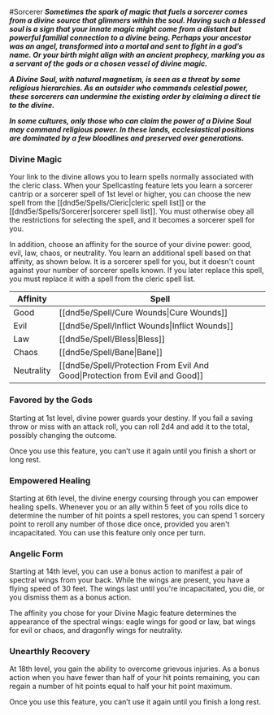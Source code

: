 #Sorcerer
***Sometimes the spark of magic that fuels a sorcerer comes from a divine source that glimmers within the soul. Having such a blessed soul is a sign that your innate magic might come from a distant but powerful familial connection to a divine being. Perhaps your ancestor was an angel, transformed into a mortal and sent to fight in a god’s name. Or your birth might align with an ancient prophecy, marking you as a servant of the gods or a chosen vessel of divine magic.***

***A Divine Soul, with natural magnetism, is seen as a threat by some religious hierarchies. As an outsider who commands celestial power, these sorcerers can undermine the existing order by claiming a direct tie to the divine.***

***In some cultures, only those who can claim the power of a Divine Soul may command religious power. In these lands, ecclesiastical positions are dominated by a few bloodlines and preserved over generations.***

### Divine Magic
Your link to the divine allows you to learn spells normally associated with the cleric class. When your Spellcasting feature lets you learn a sorcerer cantrip or a sorcerer spell of 1st level or higher, you can choose the new spell from the [[dnd5e/Spells/Cleric\|cleric spell list]] or the [[dnd5e/Spells/Sorcerer\|sorcerer spell list]]. You must otherwise obey all the restrictions for selecting the spell, and it becomes a sorcerer spell for you.

In addition, choose an affinity for the source of your divine power: good, evil, law, chaos, or neutrality. You learn an additional spell based on that affinity, as shown below. It is a sorcerer spell for you, but it doesn't count against your number of sorcerer spells known. If you later replace this spell, you must replace it with a spell from the cleric spell list.

|Affinity |Spell |
|---|---|
| Good | [[dnd5e/Spell/Cure Wounds\|Cure Wounds]] |
| Evil | [[dnd5e/Spell/Inflict Wounds\|Inflict Wounds]] |
| Law | [[dnd5e/Spell/Bless\|Bless]] |
| Chaos | [[dnd5e/Spell/Bane\|Bane]] |
| Neutrality | [[dnd5e/Spell/Protection From Evil And Good\|Protection from Evil and Good]] |

### Favored by the Gods
Starting at 1st level, divine power guards your destiny. If you fail a saving throw or miss with an attack roll, you can roll 2d4 and add it to the total, possibly changing the outcome.

Once you use this feature, you can’t use it again until you finish a short or long rest.

### Empowered Healing
Starting at 6th level, the divine energy coursing through you can empower healing spells. Whenever you or an ally within 5 feet of you rolls dice to determine the number of hit points a spell restores, you can spend 1 sorcery point to reroll any number of those dice once, provided you aren't incapacitated. You can use this feature only once per turn.

### Angelic Form
Starting at 14th level, you can use a bonus action to manifest a pair of spectral wings from your back. While the wings are present, you have a flying speed of 30 feet. The wings last until you're incapacitated, you die, or you dismiss them as a bonus action.

The affinity you chose for your Divine Magic feature determines the appearance of the spectral wings: eagle wings for good or law, bat wings for evil or chaos, and dragonfly wings for neutrality.

### Unearthly Recovery
At 18th level, you gain the ability to overcome grievous injuries. As a bonus action when you have fewer than half of your hit points remaining, you can regain a number of hit points equal to half your hit point maximum.

Once you use this feature, you can’t use it again until you finish a long rest.